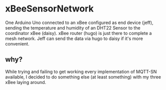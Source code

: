 # xBeeSensorNetwork
One Arduino Uno connected to an xBee configured as end device (jeff),
sending the temperature and humidity of an DHT22 Sensor to the coordinator xBee (daisy).
xBee router (hugo) is just there to complete a mesh network.
Jeff can send the data via hugo to daisy if it's more convenient.

## why?
While trying and failing to get working every implementation of MQTT-SN available,
I decided to do something else (at least something) with my three xBee laying around.
